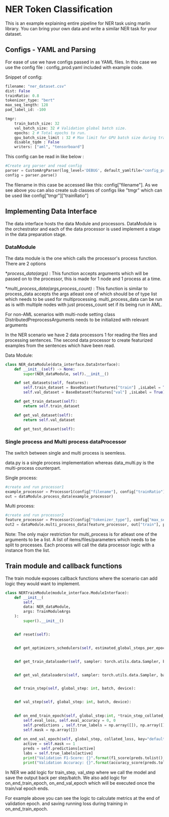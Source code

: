 # NER Token Classification

This is an example explaining entire pipeline for NER task using marlin library. You can bring your own data and write a similar NER task for your dataset.

## Configs - YAML and Parsing

For ease of use we have configs passed in as YAML files. 
In this case we use the config file : config_prod.yaml included with example code.

Snippet of config:

```python
filename: "ner_dataset.csv"
dist: False
trainRatio: 0.8
tokenizer_type: "bert"
max_seq_length: 128
pad_label_id: -100

tmgr:
    train_batch_size: 32
    val_batch_size: 32 # Validation global batch size.
    epochs: 2 # Total epochs to run.
    gpu_batch_size_limit : 32 # Max limit for GPU batch size during training.
    disable_tqdm : False
    writers: ["aml", "tensorboard"]
```

This config can be read in like below : 

```python
#Create arg parser and read config
parser = CustomArgParser(log_level='DEBUG', default_yamlfile="config_prod.yaml")
config = parser.parse()
```

The filename in this case be accessed like this: config["filename"]. 
As we see above you can also create sub classes of configs like "tmgr" which can be used like config["tmgr"]["trainRatio"]


## Implementing Data Interface
The data interface hosts the data Module and processors. DataModule is the orchestrator and each of the data processor is used implement a stage in the data preparation stage.
    
### DataModule 
The data module is the one which calls the processor's process function. There are 2 options

**process_data(*args)** : This function accepts arguments which will be passed on to the processor, this is made for 1 node and 1 process at a time.

**multi_process_data(*args,process_count)** : This function is similar to process_data accepts the args atleast one of which should be of type list which needs to be used for multiprocessing.  multi_process_data can be run as is with multiple nodes with just process_count set if its being run in AML.

For non-AML scenarios with multi-node setting class DistributedPreprocessArguments needs to be initialized with relevant arguments

In the NER scenario we have 2 data processors 1 for reading the files and processing sentences.
The second data processor to create featurized examples from the sentences which have been read.

Data Module:

```python
class NER_dataModule(data_interface.DataInterface):
    def __init__(self) -> None:
        super(NER_dataModule, self).__init__()

    def set_datasets(self, features):
        self.train_dataset = BaseDataset(features["train"] ,isLabel = True)
        self.val_dataset = BaseDataset(features["val"] ,isLabel = True)

    def get_train_dataset(self):
        return self.train_dataset

    def get_val_dataset(self):   
        return self.val_dataset

    def get_test_dataset(self):
```

### Single process and Multi process dataProcessor
The switch between single and multi process is seemless. 

data.py is a single process implementation whereas data_multi.py is the multi-process counterpart.

Single process: 
```python
#create and run processor1
example_processor = Processor1(config["filename"], config["trainRatio"])
out = dataModule.process_data(example_processor)
```
Multi process:
```python
#create and run processor2
feature_processor = Processor2(config["tokenizer_type"], config["max_seq_length"], config["pad_label_id"], out)
out2 = dataModule.multi_process_data(feature_processor, out["train"], process_count=10)
```

Note: The only major restriction for multi_process is for atleast one of the arguments to be a list. A list of items/files/parameters which needs to be split to processes. Each process will call the data processor logic with a instance from the list.

## Train module and callback functions
The train module exposes callback functions where the scenario can add logic they would want to implement.
```python
class NERTrainModule(module_interface.ModuleInterface):
    def __init__(
        self,
        data: NER_dataModule,
        args: TrainModuleArgs
    ):
        super().__init__()


    def reset(self):


    def get_optimizers_schedulers(self, estimated_global_steps_per_epoch: int, epochs:int):


    def get_train_dataloader(self, sampler: torch.utils.data.Sampler, batch_size: int):


    def get_val_dataloaders(self, sampler: torch.utils.data.Sampler, batch_size: int):


    def train_step(self, global_step: int, batch, device):


    def val_step(self, global_step: int, batch, device):

    
    def on_end_train_epoch(self, global_step:int, *train_step_collated_outputs):
        self.eval_loss, self.eval_accuracy = 0, 0
        self.predictions , self.true_labels = np.array([]), np.array([])
        self.mask = np.array([])
    
    def on_end_val_epoch(self, global_step, collated_loss, key="default"):
        active = self.mask == 1
        preds = self.predictions[active]
        labs = self.true_labels[active]
        print("Validation F1-Score: {}".format(f1_score(preds.tolist(), labs.tolist(), average='macro')))
        print("Validation Accuracy: {}".format(accuracy_score(preds.tolist(), labs.tolist())))
```

In NER we add logic for train_step, val_step where we call the model and save the output back per step/batch. We also add logic for on_end_train_epoch, on_end_val_epoch which will be executed once the train/val epoch ends.

For example above you can see the logic to calculate metrics at the end of validation epoch. and saving running loss during training in on_end_train_epoch.

